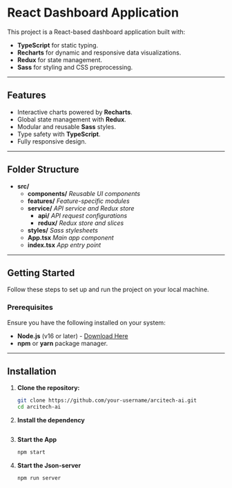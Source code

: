 # **React Dashboard Application**

This project is a React-based dashboard application built with:

- **TypeScript** for static typing.
- **Recharts** for dynamic and responsive data visualizations.
- **Redux** for state management.
- **Sass** for styling and CSS preprocessing.

---

## **Features**

- Interactive charts powered by **Recharts**.
- Global state management with **Redux**.
- Modular and reusable **Sass** styles.
- Type safety with **TypeScript**.
- Fully responsive design.

---

## Folder Structure

- **src/**
  - **components/**        _Reusable UI components_
  - **features/**          _Feature-specific modules_
  - **service/**           _API service and Redux store_
    - **api/**             _API request configurations_
    - **redux/**           _Redux store and slices_
  - **styles/**            _Sass stylesheets_
  - **App.tsx**            _Main app component_
  - **index.tsx**          _App entry point_

---

## **Getting Started**

Follow these steps to set up and run the project on your local machine.

### **Prerequisites**

Ensure you have the following installed on your system:

- **Node.js** (v16 or later) - [Download Here](https://nodejs.org/)
- **npm** or **yarn** package manager.

---

## **Installation**

1. **Clone the repository:**
   ```bash
   git clone https://github.com/your-username/arcitech-ai.git
   cd arcitech-ai

2. **Install the dependency**
    ```npm install

3. **Start the App**
    ```bash
    npm start

4. **Start the Json-server**
    ```bash
    npm run server
